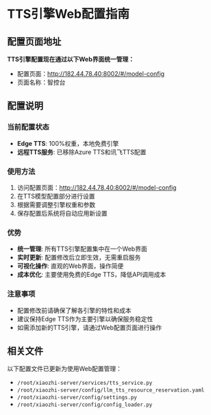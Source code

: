 # TTS引擎Web配置指南

## 配置页面地址
**TTS引擎配置现在通过以下Web界面统一管理：**
- 配置页面：http://182.44.78.40:8002/#/model-config
- 页面名称：智控台

## 配置说明

### 当前配置状态
- **Edge TTS**: 100%权重，本地免费引擎
- **远程TTS服务**: 已移除Azure TTS和讯飞TTS配置

### 使用方法
1. 访问配置页面：http://182.44.78.40:8002/#/model-config
2. 在TTS模型配置部分进行设置
3. 根据需要调整引擎权重和参数
4. 保存配置后系统将自动应用新设置

### 优势
- **统一管理**: 所有TTS引擎配置集中在一个Web界面
- **实时更新**: 配置修改后立即生效，无需重启服务
- **可视化操作**: 直观的Web界面，操作简便
- **成本优化**: 主要使用免费的Edge TTS，降低API调用成本

### 注意事项
- 配置修改前请确保了解各引擎的特性和成本
- 建议保持Edge TTS作为主要引擎以确保服务稳定性
- 如需添加新的TTS引擎，请通过Web配置页面进行操作

## 相关文件
以下配置文件已更新为使用Web配置管理：
- `/root/xiaozhi-server/services/tts_service.py`
- `/root/xiaozhi-server/config/llm_tts_resource_reservation.yaml`
- `/root/xiaozhi-server/config/settings.py`
- `/root/xiaozhi-server/config/config_loader.py`